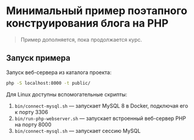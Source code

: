 # Минимальный пример поэтапного конструирования блога на PHP

> Пример дополняется, пока продолжается курс.

## Запуск примера

Запуск веб-сервера из каталога проекта:

```bash
php -S localhost:8000 -t public/
```

Для Linux доступны вспомогательные скрипты:

1. `bin/connect-mysql.sh` — запускает MySQL 8 в Docker, подключая его к порту 3306
2. `bin/run-php-webserver.sh` — запускает встроенный веб-сервер PHP на порту 8000
3. `bin/connect-mysql.sh` — запускает сессию MySQL

